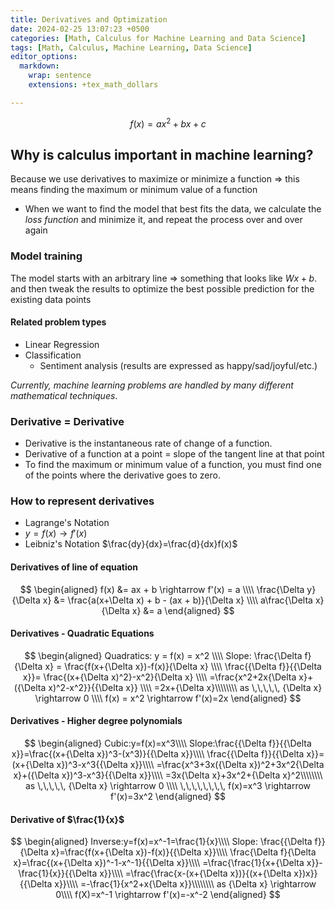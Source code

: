 ```yaml
---
title: Derivatives and Optimization
date: 2024-02-25 13:07:23 +0500
categories: [Math, Calculus for Machine Learning and Data Science]
tags: [Math, Calculus, Machine Learning, Data Science]
editor_options:
  markdown:
    wrap: sentence
    extensions: +tex_math_dollars

---
```

$$
f(x) = ax^2 + bx + c
$$


## Why is calculus important in machine learning?
Because we use derivatives to maximize or minimize a function 
=> this means finding the maximum or minimum value of a function

* When we want to find the model that best fits the data, we calculate the *loss function* and minimize it, and repeat the process over and over again

### Model training
The model starts with an arbitrary line => something that looks like $Wx + b$.
and then tweak the results to optimize the best possible prediction for the existing data points

#### Related problem types
- Linear Regression
- Classification
	- Sentiment analysis (results are expressed as happy/sad/joyful/etc.)

*Currently, machine learning problems are handled by many different mathematical techniques*.

### Derivative = Derivative
* Derivative is the instantaneous rate of change of a function.
* Derivative of a function at a point = slope of the tangent line at that point
* To find the maximum or minimum value of a function, you must find one of the points where the derivative goes to zero.

### How to represent derivatives
- Lagrange's Notation
- $y=f(x) \rightarrow f'(x)$
- Leibniz's Notation
	  $\frac{dy}{dx}=\frac{d}{dx}f(x)$

#### Derivatives of line of equation
$$
\begin{aligned}
f(x) &= ax + b \rightarrow f'(x) = a \\\\
\frac{\Delta y}{\Delta x} &= \frac{a(x+\Delta x) + b - (ax + b)}{\Delta x} \\\\
a\frac{\Delta x}{\Delta x} &= a 
\end{aligned}
$$


#### Derivatives - Quadratic Equations
$$
\begin{aligned}
Quadratics: y = f(x) = x^2 \\\\
Slope: \frac{\Delta f}{\Delta x} = \frac{f(x+{\Delta x})-f(x)}{\Delta x} \\\\
\frac{{\Delta f}}{{\Delta x}}= \frac{(x+{\Delta x)^2}-x^2}{\Delta x} \\\\
=\frac{x^2+2x{\Delta x}+({\Delta x)^2-x^2}}{{\Delta x}} \\\\
=2x+{\Delta x}\\\\\\\\
as \,\,\,\,\, {\Delta x} \rightarrow 0 \\\\
f(x) = x^2 \rightarrow f'(x)=2x
\end{aligned}
$$

#### Derivatives - Higher degree polynomials
$$
\begin{aligned}
Cubic:y=f(x)=x^3\\\\
Slope:\frac{{\Delta f}}{{\Delta x}}=\frac{(x+{\Delta x})^3-(x^3)}{{\Delta x}}\\\\
\frac{{\Delta f}}{{\Delta x}}=(x+{\Delta x})^3-x^3{{\Delta x}}\\\\
=\frac{x^3+3x({\Delta x})^2+3x^2{\Delta x}+({\Delta x})^3-x^3}{{\Delta x}}\\\\
=3x{\Delta x}+3x^2+{\Delta x}^2\\\\\\\\
as \,\,\,\,\, {\Delta x} \rightarrow 0 \\\\
\,\,\,\,\,\,\,\, f(x)=x^3 \rightarrow f'(x)=3x^2
\end{aligned}
$$

#### Derivative of $\frac{1}{x}$

$$
\begin{aligned}
Inverse:y=f(x)=x^-1=\frac{1}{x}\\\\
Slope: \frac{{\Delta f}}{\Delta x}=\frac{f(x+{\Delta x})-f(x)}{{\Delta x}}\\\\
\frac{\Delta f}{\Delta x}=\frac{(x+{\Delta x})^-1-x^-1}{{\Delta x}}\\\\
=\frac{\frac{1}{x+{\Delta x}}-\frac{1}{x}}{{\Delta x}}\\\\
=\frac{\frac{x-(x+{\Delta x})}{(x+{\Delta x})x}}{{\Delta x}}\\\\
=-\frac{1}{x^2+x{\Delta x}}\\\\\\\\
as {\Delta x} \rightarrow 0\\\\
f(X)=x^-1 \rightarrow f'(x)=-x^-2
\end{aligned}
$$

